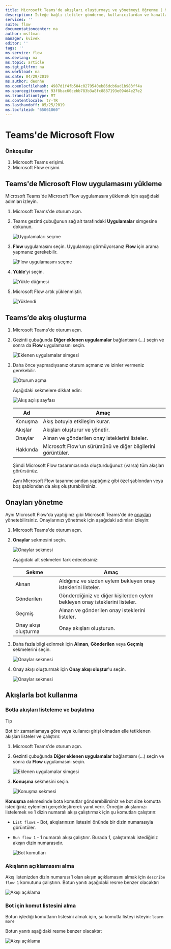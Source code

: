 ```yaml
---
title: Microsoft Teams'de akışları oluşturmayı ve yönetmeyi öğrenme | Microsoft Docs
description: İsteğe bağlı iletiler gönderme, kullanıcılardan ve kanallardan @mention, yanıt seçenekleriyle kartlar gönderme ve benzeri işlemler için akışlar oluşturun ve bunları yönetin.
services: ''
suite: flow
documentationcenter: na
author: msftman
manager: kvivek
editor: ''
tags: ''
ms.service: flow
ms.devlang: na
ms.topic: article
ms.tgt_pltfrm: na
ms.workload: na
ms.date: 04/29/2019
ms.author: deonhe
ms.openlocfilehash: 4987d1f4fb504c0279540eb86dcb6ad1b983ff4a
ms.sourcegitcommit: 93f8bac60cebb783b3a8fc8887193e094d4e27e2
ms.translationtype: MT
ms.contentlocale: tr-TR
ms.lasthandoff: 05/25/2019
ms.locfileid: "65061860"
---
```

# <a name="microsoft-flow-in-teams"></a>Teams'de Microsoft Flow

### <a name="prerequisites"></a>Önkoşullar

1. Microsoft Teams erişimi.
1. Microsoft Flow erişimi.

## <a name="install-the-microsoft-flow-app-in-teams"></a>Teams'de Microsoft Flow uygulamasını yükleme

Microsoft Teams'de Microsoft Flow uygulamasını yüklemek için aşağıdaki adımları izleyin.

1. Microsoft Teams'de oturum açın.

1. Teams gezinti çubuğunun sağ alt tarafındaki **Uygulamalar** simgesine dokunun.

    ![Uygulamaları seçme](media/flows-teams/apps.png)

1. **Flow** uygulamasını seçin. Uygulamayı görmüyorsanız **Flow** için arama yapmanız gerekebilir.

    ![Flow uygulamasını seçme](media/flows-teams/select-flow-app.png)

1. **Yükle**’yi seçin.

    ![Yükle düğmesi](media/flows-teams/select-install.png)

1. Microsoft Flow artık yüklenmiştir.

    ![Yüklendi](media/flows-teams/flow-installed.png)


## <a name="create-a-flow-in-teams"></a>Teams’de akış oluşturma

1. Microsoft Teams'de oturum açın.

1. Gezinti çubuğunda **Diğer eklenen uygulamalar** bağlantısını (...) seçin ve sonra da **Flow** uygulamasını seçin.

    ![Eklenen uygulamalar simgesi](media/flows-teams/added-apps-icon.png)

1. Daha önce yapmadıysanız oturum açmanız ve izinler vermeniz gerekebilir.

    ![Oturum açma](media/flows-teams/grant-permissions-sign-in.png)


    Aşağıdaki sekmelere dikkat edin:

    ![Akış açılış sayfası](media/flows-teams/flow-landing-page.png)

    Ad|Amaç
    ----|-----|
    Konuşma|Akış botuyla etkileşim kurar.
    Akışlar|Akışları oluşturur ve yönetir.
    Onaylar|Alınan ve gönderilen onay isteklerini listeler.
    Hakkında|Microsoft Flow'un sürümünü ve diğer bilgilerini görüntüler.


    Şimdi Microsoft Flow tasarımcısında oluşturduğunuz (varsa) tüm akışları görürsünüz. 

    Aynı Microsoft Flow tasarımcısından yaptığınız gibi özel şablondan veya boş şablondan da akış oluşturabilirsiniz. 

## <a name="manage-approvals"></a>Onayları yönetme

Aynı Microsoft Flow'da yaptığınız gibi Microsoft Teams'de de [onayları](modern-approvals.md) yönetebilirsiniz. Onaylarınızı yönetmek için aşağıdaki adımları izleyin:

1. Microsoft Teams'de oturum açın.
1. **Onaylar** sekmesini seçin.

    ![Onaylar sekmesi](media/flows-teams/approvals-tab.png)

    Aşağıdaki alt sekmeleri fark edeceksiniz:

    Sekme|Amaç
    ----|-----|
    Alınan|Aldığınız ve sizden eylem bekleyen onay isteklerini listeler.
    Gönderilen|Gönderdiğiniz ve diğer kişilerden eylem bekleyen onay isteklerini listeler.
    Geçmiş|Alınan ve gönderilen onay isteklerini listeler.
    Onay akışı oluşturma|Onay akışları oluşturun.

1. Daha fazla bilgi edinmek için **Alınan**, **Gönderilen** veya **Geçmiş** sekmelerini seçin.

    ![Onaylar sekmesi](media/flows-teams/approvals-tab-2.png)

1. Onay akışı oluşturmak için **Onay akışı oluştur**'u seçin.

    ![Onaylar sekmesi](media/flows-teams/approvals-tab-3.png)

## <a name="use-the-bot-with-flows"></a>Akışlarla bot kullanma

### <a name="list-and-launch-flows-with-the-bot"></a>Botla akışları listeleme ve başlatma

> [!TIP]
> Bot bir zamanlamaya göre veya kullanıcı girişi olmadan elle tetiklenen akışları listeler ve çalıştırır.

1. Microsoft Teams'de oturum açın.
1. Gezinti çubuğunda **Diğer eklenen uygulamalar** bağlantısını (...) seçin ve sonra da **Flow** uygulamasını seçin.

    ![Eklenen uygulamalar simgesi](media/flows-teams/added-apps-icon.png)
    
1. **Konuşma** sekmesini seçin.

    ![Konuşma sekmesi](media/flows-teams/conversations-tab.png)

**Konuşma** sekmesinde bota komutlar gönderebilirsiniz ve bot size komutta istediğiniz eylemleri gerçekleştirerek yanıt verir. Örneğin akışlarınızı listelemek ve 1 dizin numaralı akışı çalıştırmak için şu komutları çalıştırın:

- ```List flows``` - Bot, akışlarınızın listesini önünde bir dizin numarasıyla görüntüler.
- ```Run flow 1``` - 1 numaralı akışı çalıştırır. Burada *1*, çalıştırmak istediğiniz akışın dizin numarasıdır.

   ![Bot komutları](media/flows-teams/bot-commands.png)

### <a name="get-the-description-for-flows"></a>Akışların açıklamasını alma

Akış listenizden dizin numarası 1 olan akışın açıklamasını almak için ```describe flow 1``` komutunu çalıştırın. Botun yanıtı aşağıdaki resme benzer olacaktır:

   ![Akışı açıklama](media/flows-teams/bot-describe.png)

### <a name="get-the-list-of-commands-for-the-bot"></a>Bot için komut listesini alma

Botun işlediği komutların listesini almak için, şu komutla listeyi isteyin: ```learn more``` 

Botun yanıtı aşağıdaki resme benzer olacaktır:

![Akışı açıklama](media/flows-teams/bot-learn-more.png) 
